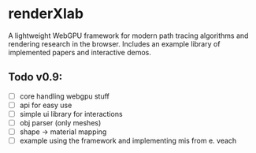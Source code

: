 # renderXlab
A lightweight WebGPU framework for modern path tracing algorithms and rendering research in the browser. Includes an example library of implemented papers and interactive demos.


## Todo v0.9:
- [ ] core handling webgpu stuff
- [ ] api for easy use
- [ ] simple ui library for interactions
- [ ] obj parser (only meshes)
- [ ] shape -> material mapping
- [ ] example using the framework and implementing mis from e. veach
